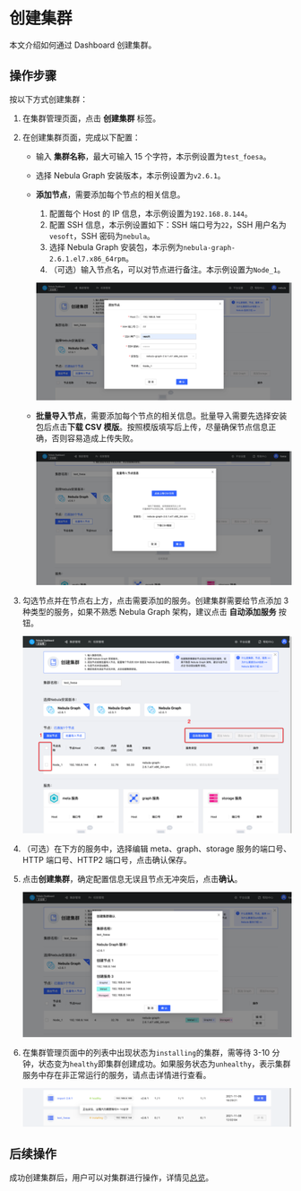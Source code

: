 # 创建集群

本文介绍如何通过 Dashboard 创建集群。

## 操作步骤

按以下方式创建集群：

1. 在集群管理页面，点击 **创建集群** 标签。
2. 在创建集群页面，完成以下配置：
   - 输入 **集群名称**，最大可输入 15 个字符，本示例设置为`test_foesa`。
   - 选择 Nebula Graph 安装版本，本示例设置为`v2.6.1`。
   - **添加节点**，需要添加每个节点的相关信息。
  
     1. 配置每个 Host 的 IP 信息，本示例设置为`192.168.8.144`。
     2. 配置 SSH 信息，本示例设置如下：SSH 端口号为`22`，SSH 用户名为 `vesoft`，SSH 密码为`nebula`。
     3. 选择 Nebula Graph 安装包，本示例为`nebula-graph-2.6.1.el7.x86_64rpm`。
     4. （可选）输入节点名，可以对节点进行备注。本示例设置为`Node_1`。

     ![cluster](../figs/ds-021.png)

   - **批量导入节点**，需要添加每个节点的相关信息。批量导入需要先选择安装包后点击**下载 CSV 模版**。按照模版填写后上传，尽量确保节点信息正确，否则容易造成上传失败。

     ![batch-import](../figs/ds-030.png)

3. 勾选节点并在节点右上方，点击需要添加的服务。创建集群需要给节点添加 3 种类型的服务，如果不熟悉 Nebula Graph 架构，建议点击 **自动添加服务** 按钮。

   ![add-service](../figs/ds-029.png)

4. （可选）在下方的服务中，选择编辑 meta、graph、storage 服务的端口号、HTTP 端口号、HTTP2 端口号，点击确认保存。

5. 点击**创建集群**，确定配置信息无误且节点无冲突后，点击**确认**。

   ![check](../figs/ds-023.png)

6. 在集群管理页面中的列表中出现状态为`installing`的集群，需等待 3-10 分钟，状态变为`healthy`即集群创建成功。如果服务状态为`unhealthy`，表示集群服务中存在非正常运行的服务，请点击详情进行查看。

   ![installing](../figs/ds-024.png)

## 后续操作

成功创建集群后，用户可以对集群进行操作，详情见[总览](../4.cluster-operator/1.overview.md)。
